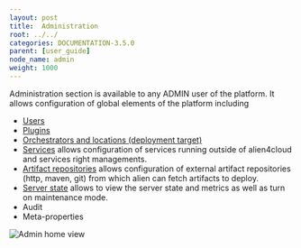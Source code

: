 ```yaml
---
layout: post
title:  Administration
root: ../../
categories: DOCUMENTATION-3.5.0
parent: [user_guide]
node_name: admin
weight: 1000
---
```


Administration section is available to any ADMIN user of the platform. It allows configuration of global elements of the platform including

* [Users](#/documentation/3.0.0/user_guide/user_management.html)
* [Plugins](#/documentation/3.0.0/user_guide/plugin_management.html)
* [Orchestrators and locations (deployment target)](#/documentation/3.0.0/user_guide/orchestrator_location_management.html)
* [Services](#/documentation/3.0.0/user_guide/services_management.html) allows configuration of services running outside of alien4cloud and services right managements.
* [Artifact repositories](#/documentation/3.0.0/user_guide/admin_artifact_repositories.html) allows configuration of external artifact repositories (http, maven, git) from which alien can fetch artifacts to deploy.
* [Server state](#/documentation/3.0.0/user_guide/admin_server_state.html) allows to view the server state and metrics as well as turn on maintenance mode.
* Audit
* Meta-properties

![Admin home view](../../images/3.4.0/user_guide/admin/admin_home.png)
